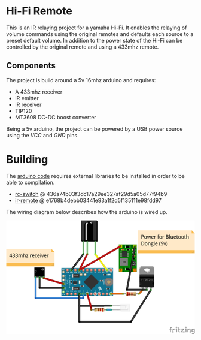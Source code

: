 # Hi-Fi Remote

This is an IR relaying project for a yamaha Hi-Fi. It enables the relaying of
volume commands using the original remotes and defaults each source to a
preset default volume. In addition to the power state of the Hi-Fi can be controlled
by the original remote and using a 433mhz remote.

## Components

The project is build around a 5v 16mhz arduino and requires:

- A 433mhz receiver
- IR emitter
- IR receiver
- TIP120
- MT3608 DC-DC boost converter

Being a 5v arduino, the project can be powered by a USB power source using the
*VCC* and *GND* pins.

# Building

The [arduino code](remote/remote.ino) requires external libraries to be
installed in order to be able to compilation.

- [rc-switch](https://github.com/sui77/rc-switch) @ 436a74b03f3dc17a29ee327af29d5a05d77f94b9
- [ir-remote](https://github.com/z3t0/Arduino-IRremote) @ e1768b4debb03441e93a1f2d5f135111e98fdd97

The wiring diagram below describes how the arduino is wired up.

![Arduino Wiring](images/hifi-remote_bb.png)
